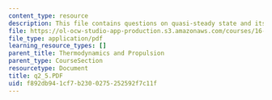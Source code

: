 ```yaml
---
content_type: resource
description: This file contains questions on quasi-steady state and its solution.
file: https://ol-ocw-studio-app-production.s3.amazonaws.com/courses/16-01-unified-engineering-i-ii-iii-iv-fall-2005-spring-2006/f892db941cf7b2300275252592f7c11f_q2_5.PDF
file_type: application/pdf
learning_resource_types: []
parent_title: Thermodynamics and Propulsion
parent_type: CourseSection
resourcetype: Document
title: q2_5.PDF
uid: f892db94-1cf7-b230-0275-252592f7c11f
---
```

